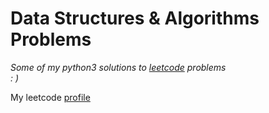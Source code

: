 # Data Structures & Algorithms Problems

_Some of my python3 solutions to [leetcode](https://leetcode.com) problems <br />
: )_

My leetcode [profile](https://leetcode.com/simonesestili)
